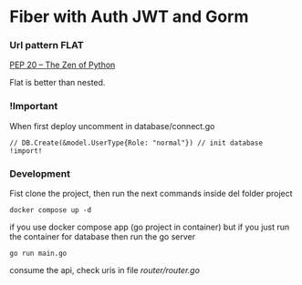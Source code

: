 # Fiber with Auth JWT and Gorm

### Url pattern FLAT

[PEP 20 – The Zen of Python](https://peps.python.org/pep-0020/#id3)  

Flat is better than nested. 

### !Important

When first deploy uncomment in database/connect.go  

    // DB.Create(&model.UserType{Role: "normal"}) // init database !import!

### Development

Fist clone the project, then run the next commands inside del folder project

    docker compose up -d

if you use docker compose app (go project in container) but if you just run the container for database then run the go server  
    
    go run main.go
    
consume the api, check uris in file *router/router.go*
